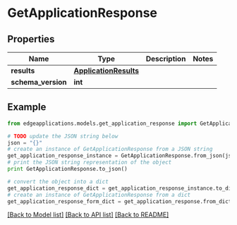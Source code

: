 # GetApplicationResponse


## Properties
Name | Type | Description | Notes
------------ | ------------- | ------------- | -------------
**results** | [**ApplicationResults**](ApplicationResults.md) |  | 
**schema_version** | **int** |  | 

## Example

```python
from edgeapplications.models.get_application_response import GetApplicationResponse

# TODO update the JSON string below
json = "{}"
# create an instance of GetApplicationResponse from a JSON string
get_application_response_instance = GetApplicationResponse.from_json(json)
# print the JSON string representation of the object
print GetApplicationResponse.to_json()

# convert the object into a dict
get_application_response_dict = get_application_response_instance.to_dict()
# create an instance of GetApplicationResponse from a dict
get_application_response_form_dict = get_application_response.from_dict(get_application_response_dict)
```
[[Back to Model list]](../README.md#documentation-for-models) [[Back to API list]](../README.md#documentation-for-api-endpoints) [[Back to README]](../README.md)


